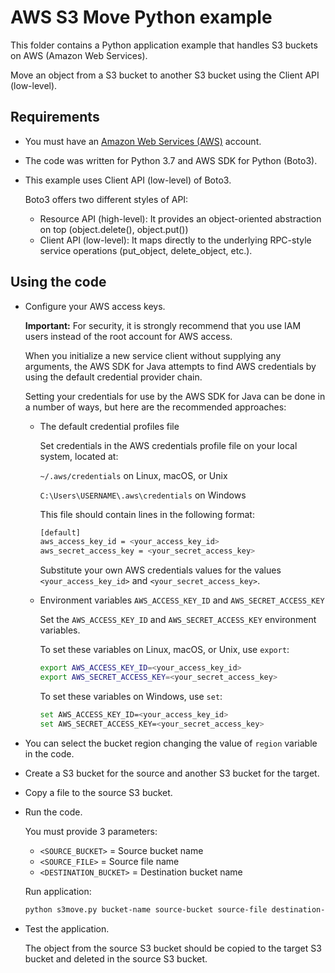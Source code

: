 # AWS S3 Move Python example

This folder contains a Python application example that handles S3 buckets on AWS (Amazon Web Services).

Move an object from a S3 bucket to another S3 bucket using the Client API (low-level).

## Requirements

* You must have an [Amazon Web Services (AWS)](http://aws.amazon.com/) account.
* The code was written for Python 3.7 and AWS SDK for Python (Boto3).
* This example uses Client API (low-level) of Boto3.

  Boto3 offers two different styles of API:

  * Resource API (high-level): It provides an object-oriented abstraction on top (object.delete(), object.put())
  * Client API (low-level): It maps directly to the underlying RPC-style service operations (put_object, delete_object, etc.).

## Using the code

* Configure your AWS access keys.

  **Important:** For security, it is strongly recommend that you use IAM users instead of the root account for AWS access.

  When you initialize a new service client without supplying any arguments, the AWS SDK for Java attempts to find AWS credentials by using the default credential provider chain.

  Setting your credentials for use by the AWS SDK for Java can be done in a number of ways, but here are the recommended approaches:

  * The default credential profiles file
  
    Set credentials in the AWS credentials profile file on your local system, located at:

    `~/.aws/credentials` on Linux, macOS, or Unix

    `C:\Users\USERNAME\.aws\credentials` on Windows

    This file should contain lines in the following format:

    ```bash
    [default]
    aws_access_key_id = <your_access_key_id>
    aws_secret_access_key = <your_secret_access_key>
    ```
    Substitute your own AWS credentials values for the values `<your_access_key_id>` and `<your_secret_access_key>`.

  * Environment variables `AWS_ACCESS_KEY_ID` and `AWS_SECRET_ACCESS_KEY`
  
    Set the `AWS_ACCESS_KEY_ID` and `AWS_SECRET_ACCESS_KEY` environment variables.

    To set these variables on Linux, macOS, or Unix, use `export`:

    ```bash
    export AWS_ACCESS_KEY_ID=<your_access_key_id>
    export AWS_SECRET_ACCESS_KEY=<your_secret_access_key>
    ```

    To set these variables on Windows, use `set`:

    ```bash
    set AWS_ACCESS_KEY_ID=<your_access_key_id>
    set AWS_SECRET_ACCESS_KEY=<your_secret_access_key>
    ```

* You can select the bucket region changing the value of `region` variable in the code.

* Create a S3 bucket for the source and another S3 bucket for the target.

* Copy a file to the source S3 bucket.

* Run the code.

  You must provide 3 parameters:
  
  * `<SOURCE_BUCKET>`      = Source bucket name
  * `<SOURCE_FILE>`        = Source file name
  * `<DESTINATION_BUCKET>` = Destination bucket name

  Run application:

  ```bash
  python s3move.py bucket-name source-bucket source-file destination-bucket
  ```

* Test the application.

  The object from the source S3 bucket should be copied to the target S3 bucket and deleted in the source S3 bucket.
